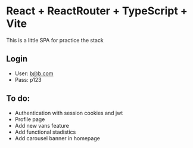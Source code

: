 # React + ReactRouter + TypeScript + Vite

This is a little SPA for practice the stack

## Login

- User: b@b.com
- Pass: p123

## To do:

- Authentication with session cookies and jwt
- Profile page
- Add new vans feature
- Add functional stadistics
- Add carousel banner in homepage
